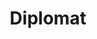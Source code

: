 ---
title: "Diplomat"

feat:
  types: ["General"]
  description: |
    You are skilled at dealing with others.
  benefit: |
    You get a +2 bonus on all _diplomacy_ checks and _gather information_ checks.
  special: |
    An aristocrat with this feat gains a +2 on all favor checks.
---